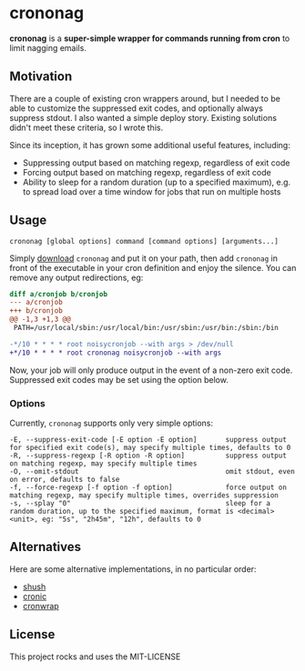 # crononag

**crononag** is a **super-simple wrapper for commands running from cron** to
limit nagging emails.

## Motivation

There are a couple of existing cron wrappers around, but I needed to be able to
customize the suppressed exit codes, and optionally always suppress stdout.  I
also wanted a simple deploy story.  Existing solutions didn't meet these
criteria, so I wrote this.

Since its inception, it has grown some additional useful features, including:

- Suppressing output based on matching regexp, regardless of exit code
- Forcing output based on matching regexp, regardless of exit code
- Ability to sleep for a random duration (up to a specified maximum), e.g. to
  spread load over a time window for jobs that run on multiple hosts

## Usage

```
crononag [global options] command [command options] [arguments...]
```

Simply [download](https://github.com/pdf/crononag/releases/latest)
`crononag` and put it on your path, then add `crononag` in front of the
executable in your cron definition and enjoy the silence.  You can remove any
output redirections, eg:

```diff
diff a/cronjob b/cronjob
--- a/cronjob
+++ b/cronjob
@@ -1,3 +1,3 @@
 PATH=/usr/local/sbin:/usr/local/bin:/usr/sbin:/usr/bin:/sbin:/bin

-*/10 * * * * root noisycronjob --with args > /dev/null
+*/10 * * * * root crononag noisycronjob --with args
```

Now, your job will only produce output in the event of a non-zero exit code.
Suppressed exit codes may be set using the option below.

### Options

Currently, `crononag` supports only very simple options:

```
-E, --suppress-exit-code [-E option -E option]       suppress output for specified exit code(s), may specify multiple times, defaults to 0
-R, --suppress-regexp [-R option -R option]          suppress output on matching regexp, may specify multiple times
-O, --omit-stdout                                    omit stdout, even on error, defaults to false
-f, --force-regexp [-f option -f option]             force output on matching regexp, may specify multiple times, overrides suppression
-s, --splay "0"                                      sleep for a random duration, up to the specified maximum, format is <decimal><unit>, eg: "5s", "2h45m", "12h", defaults to 0
```

## Alternatives

Here are some alternative implementations, in no particular order:

- [shush](http://web.taranis.org/shush/)
- [cronic](http://habilis.net/cronic/)
- [cronwrap](https://www.uow.edu.au/~sah/cronwrap.html)

## License

This project rocks and uses the MIT-LICENSE
